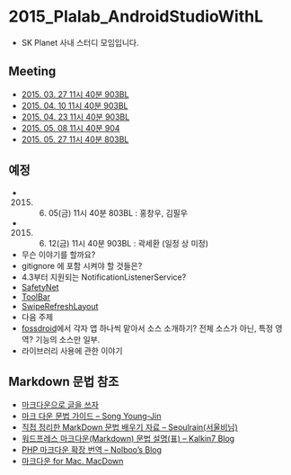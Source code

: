 # 2015_Plalab_AndroidStudioWithL
* SK Planet 사내 스터디 모임입니다.
 
## Meeting
* [2015. 03. 27 11시 40분 903BL](https://github.com/neilpark/2015_Plalab_AndroidStudioWithL/blob/master/20150327.md)
* [2015. 04. 10 11시 40분 903BL](https://github.com/neilpark/2015_Plalab_AndroidStudioWithL/blob/master/20150410.md)
* [2015. 04. 23 11시 40분 903BL](https://github.com/neilpark/2015_Plalab_AndroidStudioWithL/blob/master/20150423.md)
* [2015. 05. 08 11시 40분 904](https://github.com/neilpark/2015_Plalab_AndroidStudioWithL/blob/master/20150508.md)
* [2015. 05. 27 11시 40분 803BL](https://github.com/neilpark/2015_Plalab_AndroidStudioWithL/blob/master/20150527.md)

## 예정
* 2015. 06. 05(금) 11시 40분 803BL : 홍창우, 김필우
* 2015. 06. 12(금) 11시 40분 903BL : 곽세환 (일정 상 미정)
* 무슨 이야기를 할까요?
 * gitignore 에 포함 시켜야 할 것들은?
 * 4.3부터 지원되는 NotificationListenerService?
 * [SafetyNet](https://developer.android.com/google/play/safetynet/start.html)
 * [ToolBar](https://developer.android.com/reference/android/widget/Toolbar.html)
 * [SwipeRefreshLayout](https://developer.android.com/reference/android/support/v4/widget/SwipeRefreshLayout.html)
* 다음 주제
 * [fossdroid](http://fossdroid.com/)에서 각자 앱 하나씩 맡아서 소스 소개하기? 전체 소스가 아닌, 특정 영역? 기능의 소스만 일부.
 * 라이브러리 사용에 관한 이야기
 
 
## Markdown 문법 참조
* [마크다운으로 글을 쓰자](http://blog.kalkin7.com/2014/02/10/lets-write-using-markdown/)
* [마크 다운 문법 가이드 – Song Young-Jin](http://scriptogr.am/myevan/post/markdown-syntax-guide-for-scriptogram)
* [직접 정리한 MarkDown 문법 배우기 자료 – Seoulrain(서울비님)](https://www.evernote.com/shard/s3/sh/128acb97-d3c5-4eda-aa1b-c71ecd2f3a15/54a14ebd5d4ce7507bf78e5af640d0e9)
* [워드프레스 마크다운(Markdown) 문법 설명(표) – Kalkin7 Blog](http://blog.kalkin7.com/2014/02/05/wordpress-markdown-quick-reference-for-koreans/)
* [PHP 마크다운 확장 번역 – Nolboo’s Blog](http://nolboo.github.io/blog/2014/03/25/php-markdown-extra/)
* [마크다운 for Mac. MacDown](http://macdown.uranusjr.com/)
